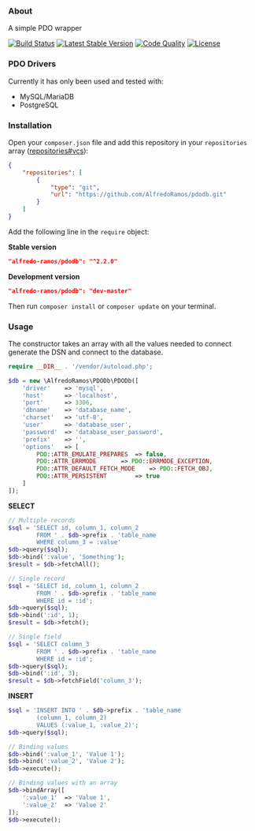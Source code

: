 ### About

A simple PDO wrapper

[![Build Status](https://img.shields.io/github/workflow/status/AlfredoRamos/pdodb/GitHub%20Actions%20CI?style=flat-square)](https://github.com/AlfredoRamos/pdodb/actions)
[![Latest Stable Version](https://img.shields.io/github/tag/AlfredoRamos/pdodb.svg?style=flat-square&label=stable)](https://github.com/AlfredoRamos/pdodb/releases)
[![Code Quality](https://img.shields.io/codacy/grade/587b5f5a3b534cb8aec7c3a7cffe6707.svg?style=flat-square)](https://app.codacy.com/manual/AlfredoRamos/pdodb/dashboard)
[![License](https://img.shields.io/github/license/AlfredoRamos/pdodb.svg?style=flat-square)](https://raw.githubusercontent.com/AlfredoRamos/pdodb/master/LICENSE)

### PDO Drivers

Currently it has only been used and tested with:

- MySQL/MariaDB
- PostgreSQL

### Installation

Open your `composer.json` file and add this repository in your `repositories` array ([repositories#vcs](https://getcomposer.org/doc/05-repositories.md#vcs)):

```json
{
	"repositories": [
		{
			"type": "git",
			"url": "https://github.com/AlfredoRamos/pdodb.git"
		}
	]
}
```

Add the following line in the `require` object:

**Stable version**

```json
"alfredo-ramos/pdodb": "^2.2.0"
```

**Development version**

```json
"alfredo-ramos/pdodb": "dev-master"
```

Then run `composer install` or `composer update` on your terminal.

### Usage

The constructor takes an array with all the values needed to connect generate the DSN and connect to the database.

```php
require __DIR__ . '/vendor/autoload.php';

$db = new \AlfredoRamos\PDODb\PDODb([
	'driver'	=> 'mysql',
	'host'		=> 'localhost',
	'port'		=> 3306,
	'dbname'	=> 'database_name',
	'charset'	=> 'utf-8',
	'user'		=> 'database_user',
	'password'	=> 'database_user_password',
	'prefix'	=> '',
	'options'	=> [
		PDO::ATTR_EMULATE_PREPARES	=> false,
		PDO::ATTR_ERRMODE		=> PDO::ERRMODE_EXCEPTION,
		PDO::ATTR_DEFAULT_FETCH_MODE	=> PDO::FETCH_OBJ,
		PDO::ATTR_PERSISTENT		=> true
	]
]);
```

**SELECT**

```php
// Multiple records
$sql = 'SELECT id, column_1, column_2
		FROM ' . $db->prefix . 'table_name
		WHERE column_3 = :value'
$db->query($sql);
$db->bind(':value', 'Something');
$result = $db->fetchAll();

// Single record
$sql = 'SELECT id, column_1, column_2
		FROM ' . $db->prefix . 'table_name
		WHERE id = :id';
$db->query($sql);
$db->bind(':id', 1);
$result = $db->fetch();

// Single field
$sql = 'SELECT column_3
		FROM ' . $db->prefix . 'table_name
		WHERE id = :id';
$db->query($sql);
$db->bind(':id', 3);
$result = $db->fetchField('column_3');
```

**INSERT**

```php
$sql = 'INSERT INTO ' . $db->prefix . 'table_name
		(column_1, column_2)
		VALUES (:value_1, :value_2)';
$db->query($sql);

// Binding values
$db->bind(':value_1', 'Value 1');
$db->bind(':value_2', 'Value 2');
$db->execute();

// Binding values with an array
$db->bindArray([
	':value_1'	=> 'Value 1',
	':value_2'	=> 'Value 2'
]);
$db->execute();
```
